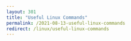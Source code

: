 ```yaml
---
layout: 301
title: "Useful Linux Commands"
permalink: /2021-08-13-useful-linux-commands
redirect: /linux/useful-linux-commands
---
```

